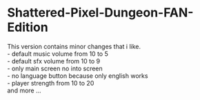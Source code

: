 # Shattered-Pixel-Dungeon-FAN-Edition

This version contains minor changes that i like.  
       - default music volume from 10 to 5  
       - default sfx   volume from 10 to 9  
       - only main screen no into screen  
       - no language button because only english works  
       - player strength from 10 to 20  
       and more ...  
